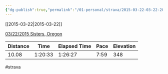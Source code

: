 ```yaml
---
{"dg-publish":true,"permalink":"/01-personal/strava/2015-03-22-03-22-2015-sisters-oregon/"}
---
```



[[2015-03-22\|2015-03-22]]

[03/22/2015 Sisters, Oregon](https://www.strava.com/activities/274634648)

| Distance | Time    | Elapsed Time | Pace | Elevation |
| -------- | ------- | ------------ | ---- | --------- |
| 10.08    | 1:20:33 | 1:26:27      | 7:59 | 348       |




#strava
